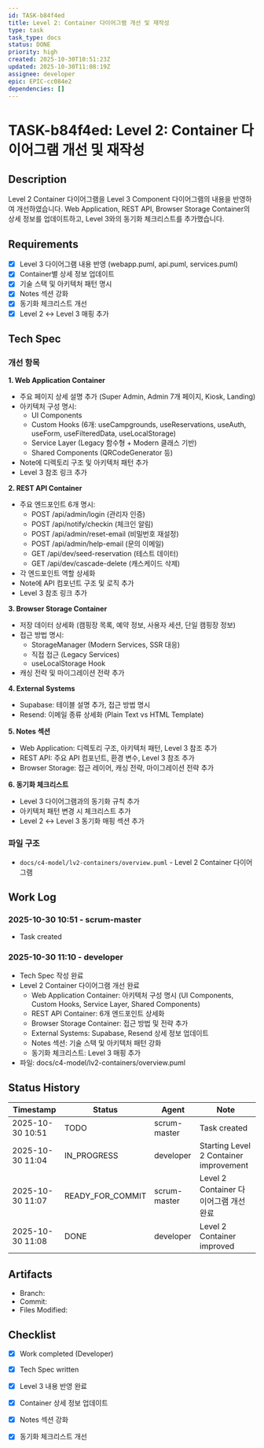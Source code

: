 ```yaml
---
id: TASK-b84f4ed
title: Level 2: Container 다이어그램 개선 및 재작성
type: task
task_type: docs
status: DONE
priority: high
created: 2025-10-30T10:51:23Z
updated: 2025-10-30T11:08:19Z
assignee: developer
epic: EPIC-cc084e2
dependencies: []
---
```


# TASK-b84f4ed: Level 2: Container 다이어그램 개선 및 재작성

## Description

Level 2 Container 다이어그램을 Level 3 Component 다이어그램의 내용을 반영하여 개선하였습니다. Web Application, REST API, Browser Storage Container의 상세 정보를 업데이트하고, Level 3와의 동기화 체크리스트를 추가했습니다.

## Requirements

- [x] Level 3 다이어그램 내용 반영 (webapp.puml, api.puml, services.puml)
- [x] Container별 상세 정보 업데이트
- [x] 기술 스택 및 아키텍처 패턴 명시
- [x] Notes 섹션 강화
- [x] 동기화 체크리스트 개선
- [x] Level 2 ↔ Level 3 매핑 추가

## Tech Spec

### 개선 항목

**1. Web Application Container**
- 주요 페이지 상세 설명 추가 (Super Admin, Admin 7개 페이지, Kiosk, Landing)
- 아키텍처 구성 명시:
  - UI Components
  - Custom Hooks (6개: useCampgrounds, useReservations, useAuth, useForm, useFilteredData, useLocalStorage)
  - Service Layer (Legacy 함수형 + Modern 클래스 기반)
  - Shared Components (QRCodeGenerator 등)
- Note에 디렉토리 구조 및 아키텍처 패턴 추가
- Level 3 참조 링크 추가

**2. REST API Container**
- 주요 엔드포인트 6개 명시:
  - POST /api/admin/login (관리자 인증)
  - POST /api/notify/checkin (체크인 알림)
  - POST /api/admin/reset-email (비밀번호 재설정)
  - POST /api/admin/help-email (문의 이메일)
  - GET /api/dev/seed-reservation (테스트 데이터)
  - GET /api/dev/cascade-delete (캐스케이드 삭제)
- 각 엔드포인트 역할 상세화
- Note에 API 컴포넌트 구조 및 로직 추가
- Level 3 참조 링크 추가

**3. Browser Storage Container**
- 저장 데이터 상세화 (캠핑장 목록, 예약 정보, 사용자 세션, 단일 캠핑장 정보)
- 접근 방법 명시:
  - StorageManager (Modern Services, SSR 대응)
  - 직접 접근 (Legacy Services)
  - useLocalStorage Hook
- 캐싱 전략 및 마이그레이션 전략 추가

**4. External Systems**
- Supabase: 테이블 설명 추가, 접근 방법 명시
- Resend: 이메일 종류 상세화 (Plain Text vs HTML Template)

**5. Notes 섹션**
- Web Application: 디렉토리 구조, 아키텍처 패턴, Level 3 참조 추가
- REST API: 주요 API 컴포넌트, 환경 변수, Level 3 참조 추가
- Browser Storage: 접근 레이어, 캐싱 전략, 마이그레이션 전략 추가

**6. 동기화 체크리스트**
- Level 3 다이어그램과의 동기화 규칙 추가
- 아키텍처 패턴 변경 시 체크리스트 추가
- Level 2 ↔ Level 3 동기화 매핑 섹션 추가

### 파일 구조

- `docs/c4-model/lv2-containers/overview.puml` - Level 2 Container 다이어그램

## Work Log

### 2025-10-30 10:51 - scrum-master
- Task created

### 2025-10-30 11:10 - developer
- Tech Spec 작성 완료
- Level 2 Container 다이어그램 개선 완료
  - Web Application Container: 아키텍처 구성 명시 (UI Components, Custom Hooks, Service Layer, Shared Components)
  - REST API Container: 6개 엔드포인트 상세화
  - Browser Storage Container: 접근 방법 및 전략 추가
  - External Systems: Supabase, Resend 상세 정보 업데이트
  - Notes 섹션: 기술 스택 및 아키텍처 패턴 강화
  - 동기화 체크리스트: Level 3 매핑 추가
- 파일: docs/c4-model/lv2-containers/overview.puml

## Status History

| Timestamp | Status | Agent | Note |
|-----------|--------|-------|------|
| 2025-10-30 10:51 | TODO | scrum-master | Task created |
| 2025-10-30 11:04 | IN_PROGRESS | developer | Starting Level 2 Container improvement |
| 2025-10-30 11:07 | READY_FOR_COMMIT | scrum-master | Level 2 Container 다이어그램 개선 완료 |
| 2025-10-30 11:08 | DONE | developer | Level 2 Container improved |

## Artifacts

- Branch:
- Commit:
- Files Modified:

## Checklist

- [x] Work completed (Developer)
- [x] Tech Spec written
- [x] Level 3 내용 반영 완료
- [x] Container 상세 정보 업데이트
- [x] Notes 섹션 강화
- [x] 동기화 체크리스트 개선


